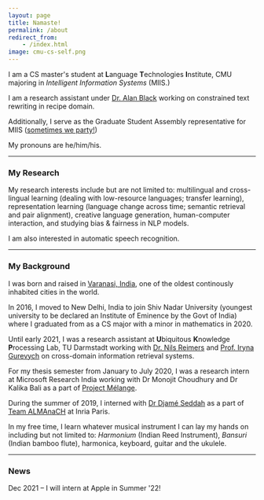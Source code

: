 ```yaml
---
layout: page
title: Namaste!
permalink: /about
redirect_from:
    - /index.html
image: cmu-cs-self.png
---
```

<!-- ![alt text](../assets/img/cmu-cs-self.png) -->
<!-- <img src="../assets/img/cmu-cs-self.png" width="200"> -->

<!-- <span style="color:brown">[Under construction!]</span> -->

I am a CS master's student at **L**anguage **T**echnologies **I**nstitute, CMU majoring in _Intelligent Information Systems_ (MIIS.) 

I am a research assistant under [Dr. Alan Black](https://www.cs.cmu.edu/~awb/) working on constrained text rewriting in recipe domain.

Additionally, I serve as the Graduate Student Assembly representative for MIIS ([sometimes we party!](../posts/2021-12-24-miis-gsa))

My pronouns are he/him/his.

---

### My Research
My research interests include but are not limited to: multilingual and cross-lingual learning (dealing with low-resource languages; transfer learning), representation learning (language change across time; semantic retrieval and pair alignment), creative language generation, human-computer interaction, and studying bias & fairness in NLP models.

I am also interested in automatic speech recognition.
<!-- #### Current -->

<!-- [Getting Started]({{ site.github.url }}{% post_url 2015-10-10-getting-started %}): getting started with installing Lagrange, whether you are completely new to using Jekyll, or simply just migrating to a new Jekyll theme. -->

---

### My Background
I was born and raised in [Varanasi, India](https://www.britannica.com/place/Varanasi "Want to read up about Varanasi?"), one of the oldest continously inhabited cities in the world.

In 2016, I moved to New Delhi, India to join Shiv Nadar University (youngest university to be declared an Institute of Eminence by the Govt of India) where I graduated from as a CS major with a minor in mathematics in 2020.

Until early 2021, I was a research assistant at **U**biquitous **K**nowledge **P**rocessing Lab, TU Darmstadt working with [Dr. Nils Reimers](https://www.nils-reimers.de/vita) and [Prof. Iryna Gurevych](https://www.informatik.tu-darmstadt.de/ukp/ukp_home/staff_ukp/prof_dr_iryna_gurevych/index.en.jsp) on cross-domain information retrieval systems.

For my thesis semester from January to July 2020, I was a research intern at Microsoft Research India working with Dr Monojit Choudhury and Dr Kalika Bali as a part of [Project Mélange](https://www.microsoft.com/en-us/research/project/melange/).

During the summer of 2019, I interned with [Dr Djamé Seddah](http://atoll.inria.fr/~seddah/) as a part of [Team ALMAnaCH](https://files.inria.fr/almanach/people-en.html) at Inria Paris.

In my free time, I learn whatever musical instrument I can lay my hands on including but not limited to: _Harmonium_ (Indian Reed Instrument), _Bansuri_ (Indian bamboo flute), harmonica, keyboard, guitar and the ukulele.

<!-- 2016 
: Started at Shiv Nadar University, New Delhi

> Started at Shiv Nadar University, New Delhi

2020
: It went -->

<!-- To know more about my background, check out: -->


---

### News
Dec 2021 – I will intern at Apple in Summer '22!
<!-- [Dec 2021 – I will intern at Apple in Summer '22!](../news/2021-12-24-apple-intern) <span style="color:brown">[new]</span>\\ -->
<!-- [Aug 2021 – I started my master's at CMU!](../news/2021-12-24-news-cmu) <span style="color:brown">[new]</span>\\ -->
<!-- [Aug 2021 – I am a graduate student at CMU now!]({{ site.github.url }}{% post_url 2021-12-24-news-cmu %}) -->


<!-- [Text and Formatting]({{ site.github.url }}{% post_url 2014-01-01-text-formatting-examples %}) -->

<!-- ### Questions? -->

<!-- This theme is completely free and open source software. You may use it however you want, as it is distributed under the [MIT License](http://choosealicense.com/licenses/mit/). If you are having any problems, any questions or suggestions, feel free to [tweet at me](https://twitter.com/intent/tweet?text=My%question%about%Lagrange%is:%&amp;via=paululele), or [file a GitHub issue](https://github.com/lenpaul/lagrange/issues/new). -->
